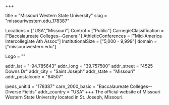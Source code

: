 
+++

title = "Missouri Western State University"
slug = "missouriwestern.edu_178387"

Locations = ["USA","Missouri"]
Control = ["Public"]
CarnegieClassification = ["Baccalaureate Colleges--General"]
AthleticConferences = ["Mid-America Intercollegiate Ath Assoc"]
InstitutionalSize = ["5,000 - 9,999"]
domain = ["missouriwestern.edu"]

Logo = ""

addr_lat = "-94.785643"
addr_long = "39.757500"
addr_street = "4525 Downs Dr"
addr_city = "Saint Joseph"
addr_state = "Missouri"
addr_postalcode = "64507"

ipeds_unitid = "178387"
carn_2000_basic = "Baccalaureate Colleges--Diverse Fields"
addr_country = "USA"
+++
    The official website of Missouri Western State University located in St. Joseph, Missouri.
